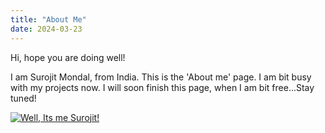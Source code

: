 ```yaml
---
title: "About Me"
date: 2024-03-23
---
```


Hi, hope you are doing well! 

I am Surojit Mondal, from India. This is the 'About me' page. I am bit busy with my projects now. I will soon finish this page, when I am bit free...Stay tuned!

<a href="#" target="_blank" rel="noreferrer"><img src="https://media.licdn.com/dms/image/D5603AQG2lIKhHLbd8w/profile-displayphoto-shrink_800_800/0/1702724417824?e=1717027200&v=beta&t=QYxOpGNnSXgUPJAFs9vu4fi0rnh2eibmVRMVUHVrabY" alt="Well, Its me Surojit!"></img></a>
